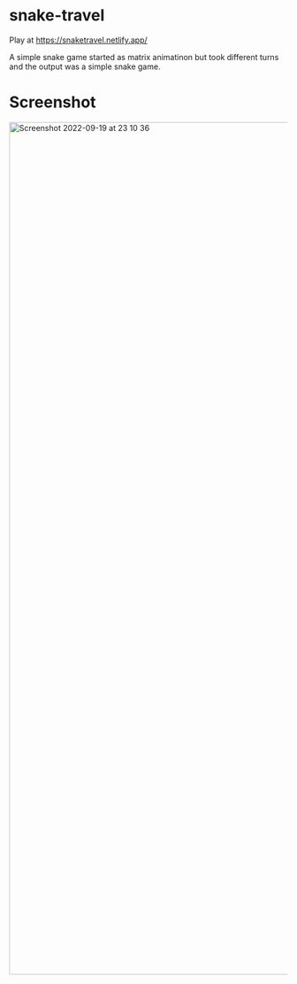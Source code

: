 # snake-travel

Play at https://snaketravel.netlify.app/

A simple snake game started as matrix animatinon but took different turns and the output was a simple snake game.


# Screenshot

<img width="1540" alt="Screenshot 2022-09-19 at 23 10 36" src="https://user-images.githubusercontent.com/26146760/191080336-b980cd60-f272-4c42-91d5-b775e46d5d19.png">
